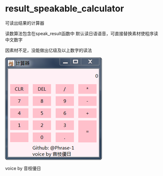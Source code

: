 # result_speakable_calculator
可读出结果的计算器

读数算法包含在speak_result函数中
默认读日语语音，可直接替换素材使程序读中文数字

因素材不足，没能做出亿级及以上数字的读法

![软件样式](demo/image.png "软件样式")

voice by 音枝優日
